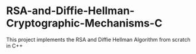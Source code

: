 # RSA-and-Diffie-Hellman-Cryptographic-Mechanisms-C
This project implements the RSA and Diffie Hellman Algorithm from scratch in C++
